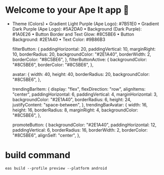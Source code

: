 # Welcome to your Ape It app 👋

- Theme (Colors)
  • Gradient Light Purple (Ape Logo): #7B51E0
  • Gradient Dark Purple (Ape Logo): #5A2DA0
  • Background (Dark Purple): #1A0E26
  • Button Border and Text Glow: #8C5BE6
  • Button Background: #2E1A40
  • Text Color: #9B86B3

  filterButton: {
  paddingHorizontal: 20,
  paddingVertical: 10,
  marginRight: 10,
  borderRadius: 20,
  backgroundColor: "#2E1A40",
  borderWidth: 2,
  borderColor: "#8C5BE6",
  },
  filterButtonActive: {
  backgroundColor: "#8C5BE6",
  borderColor: "#8C5BE6",
  },

  avatar: {
  width: 40,
  height: 40,
  borderRadius: 20,
  backgroundColor: "#8C5BE6",
  },

  trendingBarItem: {
  display: "flex",
  flexDirection: "row",
  alignItems: "center",
  paddingHorizontal: 6,
  paddingVertical: 4,
  marginHorizontal: 3,
  backgroundColor: "#2E1A40",
  borderRadius: 6,
  height: 24,
  justifyContent: "space-between",
  },
  trendingBarAvatar: {
  width: 16,
  height: 16,
  borderRadius: 8,
  marginRight: 4,
  backgroundColor: "#8C5BE6",
  },

  promoteButton: {
  backgroundColor: "#2E1A40",
  paddingHorizontal: 12,
  paddingVertical: 6,
  borderRadius: 16,
  borderWidth: 2,
  borderColor: "#8C5BE6",
  alignSelf: "center",
  },

# build command

<code>eas build --profile preview --platform android</code>
